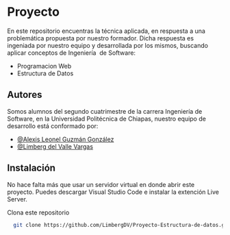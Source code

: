
# Proyecto

En este repositorio encuentras la técnica aplicada, en respuesta a una problemática propuesta por nuestro formador. Dicha respuesta es ingeniada por nuestro equipo y desarrollada por los mismos, buscando aplicar conceptos de Ingeniería  de Software:  

- Programacion Web
- Estructura de Datos
 

## Autores

Somos alumnos del segundo cuatrimestre de la carrera Ingeniería de Software, en la Universidad Politécnica de Chiapas, nuestro equipo de desarrollo está conformado por:

- [@Alexis Leonel Guzmán González](https://github.com/AleoshGG)
- [@Limberg del Valle Vargas](https://github.com/LimbergDV)




## Instalación 

No hace falta más que usar un servidor virtual en donde abrir este proyecto. Puedes descargar Visual Studio Code e instalar la extención Live Server.  

Clona este repositorio 

```bash
  git clone https://github.com/LimbergDV/Proyecto-Estructura-de-datos.git
```

